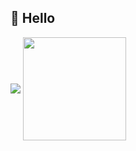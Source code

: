 ## :wave: Hello
<img align='center' src="http://mazassumnida.wtf/api/v2/generate_badge?boj=qlsdud0604">

<img align='center' src="https://github-readme-stats.vercel.app/api?username=qlsdud0604&show_icons=true&theme=midnight-purple" height="165">
